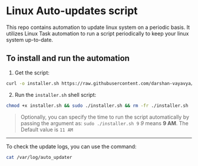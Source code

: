 # Linux Auto-updates script

This repo contains automation to update linux system on a periodic basis. It utilizes Linux Task automation to run a script periodically to keep your linux system up-to-date.

## To install and run the automation

1. Get the script:

```bash
curl -o installer.sh https://raw.githubusercontent.com/darshan-vayavya/linux-auto-updater/refs/heads/main/install.sh
```

2. Run the `installer.sh` shell script:

```bash
chmod +x installer.sh && sudo ./installer.sh && rm -fr ./installer.sh
```

> Optionally, you can specify the time to run the script automatically by passing the argument as:
> ```sudo ./installer.sh 9```
> *9* means **9 AM**. The Default value is `11 AM`

---

To check the update logs, you can use the command:

```bash
cat /var/log/auto_updater
```
